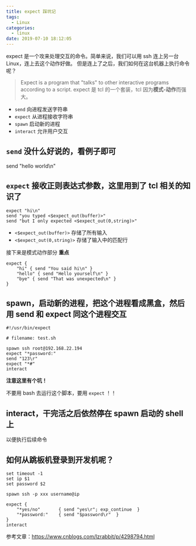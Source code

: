 ```yaml
---
title: expect 踩坑记
tags:
  - Linux
categories:
  - linux
date: 2019-07-10 18:12:05
---
```


expect 是一个攻来处理交互的命令。简单来说，我们可以用 ssh 连上另一台 Linux，连上去这个动作好做。 但是连上了之后，我们如何在这台机器上执行命令呢？

> Expect  is  a program that "talks" to other interactive programs according to a script.
> expect 是 tcl 的一个套装，tcl 因为**模式-动作**而强大。

- `send` 向进程发送字符串
- `expect` 从进程接收字符串
- `spawn` 启动新的进程
- `interact` 允许用户交互

## `send` 没什么好说的，看例子即可

send "hello world\n"

## `expect` 接收正则表达式参数，这里用到了 tcl 相关的知识了

```
expect "hi\n"
send "you typed <$expect_out(buffer)>"
send "but I only expected <$expect_out(0,string)>"
```

- `<$expect_out(buffer)>` 存储了所有输入
- `<$expect_out(0,string)>` 存储了输入中的匹配行

接下来是模式动作部分
**重点**

```
expect {
    "hi" { send "You said hi\n" }
    "hello" { send "Hello yourself\n" }
    "bye" { send "That was unexpected\n" }
}
```

## spawn，启动新的进程，把这个进程看成黑盒，然后用 send 和 expect 同这个进程交互

```
#!/usr/bin/expect

# filename: test.sh

spawn ssh root@192.168.22.194
expect "*password:"
send "123\r"
expect "*#"
interact
```

**注意这里有个坑！**

不要用 bash 去运行这个脚本，要用 `expect` ！！


## interact，干完活之后依然停在 spawn 启动的 shell 上

以便执行后续命令


## 如何从跳板机登录到开发机呢？

```
set timeout -1
set ip $1
set password $2

spawn ssh -p xxx username@ip

expect {
    "*yes/no"       { send "yes\r"; exp_continue  }
    "*password:"    { send "$password\r"  }
}
interact
```

参考文章：https://www.cnblogs.com/lzrabbit/p/4298794.html
